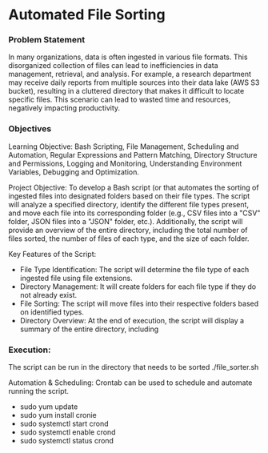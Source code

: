 # Automated File Sorting 

### Problem Statement 
In many organizations, data is often ingested in various file formats. This disorganized collection of files can lead to inefficiencies in data management, retrieval, and analysis. For example, a research department may receive daily reports from multiple sources into their data lake (AWS S3 bucket), resulting in a cluttered directory that makes it difficult to locate specific files. This scenario can lead to wasted time and resources, negatively impacting productivity.

### Objectives

Learning Objective: Bash Scripting, File Management, Scheduling and Automation, Regular Expressions and Pattern Matching, Directory Structure and Permissions, Logging and Monitoring, Understanding Environment Variables, Debugging and Optimization. 

Project Objective: To develop a Bash script (or that automates the sorting of ingested files into designated folders based on their file types. The script will analyze a specified directory, identify the different file types present, and move each file into its corresponding folder (e.g., CSV files into a "CSV" folder, JSON files into a "JSON" folder, etc.). Additionally, the script will provide an overview of the entire directory, including the total number of files sorted, the number of files of each type, and the size of each folder.

Key Features of the Script:
- File Type Identification: The script will determine the file type of each ingested file using file extensions.
- Directory Management: It will create folders for each file type if they do not already exist.
- File Sorting: The script will move files into their respective folders based on identified types.
- Directory Overview: At the end of execution, the script will display a summary of the entire directory, including

 ### Execution:
The script can be run in the directory that needs to be sorted ./file_sorter.sh 

Automation & Scheduling: 
Crontab can be used to schedule and automate running the script.

- sudo yum update
- sudo yum install cronie
- sudo systemctl start crond
- sudo systemctl enable crond
- sudo systemctl status crond
